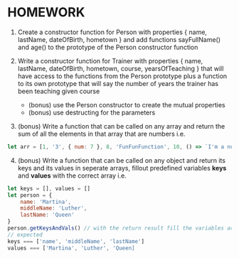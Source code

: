 # HOMEWORK

1. Create a constructor function for Person with properties { name, lastName, dateOfBirth, hometown } and add functions sayFullName() and age() to the prototype of the Person constructor function

2. Write a constructor function for Trainer with properties { name, lastName, dateOfBirth, hometown, course, yearsOfTeaching } that will have access to the functions from the Person prototype plus a function to its own prototype that will say the number of years the trainer has been teaching given course
    * (bonus) use the Person constructor to create the mutual properties
    * (bonus) use destructing for the parameters

3. (bonus) Write a function that can be called on any array and return the sum of all the elements in that array that are numbers i.e. 
```JavaScript
let arr = [1, '3', { num: 7 }, 8, 'FunFunFunction', 10, () => `I'm a number`, 33] arr.getSumOfNumbers(...) // output 52
```

4. (bonus) Write a function that can be called on any object and return its keys and its values in seperate arrays, fillout predefined variables __keys__ and __values__ with the correct array i.e.
```JavaScript
let keys = [], values = []
let person = {
    name: 'Martina',
    middleName: 'Luther',
    lastName: 'Queen'
}
person.getKeysAndVals() // with the return result fill the variables acordingly
// expected
keys === ['name', 'middleName', 'lastName']
values === ['Martina', 'Luther', 'Queen]
``` 